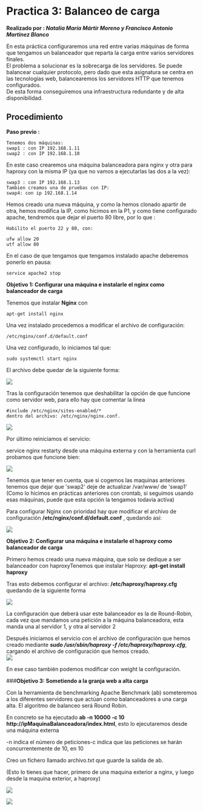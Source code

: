 
# Practica 3: Balanceo de carga  

**Realizado por : _Natalia María Mártir Moreno y Francisco Antonio Martinez Blanco_**  

En esta práctica configuraremos una red entre varias máquinas de forma que tengamos un balanceador que reparta la carga entre varios servidores finales.  
El problema a solucionar es la sobrecarga de los servidores. Se puede balancear cualquier protocolo, pero dado que esta asignatura se centra en las tecnologías web, balancearemos los servidores HTTP que tenemos configurados.  
De esta forma conseguiremos una infraestructura redundante y de alta disponibilidad.  




## Procedimiento  

**Paso previo :**  

	Tenemos dos máquinas:
	swap1 : con IP 192.168.1.11
	swap2 : con IP 192.168.1.10  

En este caso crearemos una máquina balanceadora para nginx y otra para haproxy con la misma IP (ya que no vamos a ejecutarlas las dos a la vez):

	swap3 : con IP 192.168.1.13
	Tambien creamos una de pruebas con IP:  
	swap4: con ip 192.168.1.14  

Hemos creado una nueva máquina, y como la hemos clonado apartir de otra, hemos modifica la IP, como hicimos en la P1, y como tiene configurado apache, tendremos que dejar el puerto 80 libre, por lo que :  

	Habilito el puerto 22 y 80, con:  

	ufw allow 20
	utf allow 80  

En el caso de que tengamos que tengamos instalado apache deberemos ponerlo en pausa:  

	service apache2 stop



**Objetivo 1: Configurar una máquina e instalarle el nginx como balanceador de carga**  

Tenemos que instalar **Nginx** con  

	apt-get install nginx  


Una vez instalado procedemos a modificar el archivo de configuración:  

	/etc/nginx/conf.d/default.conf

Una vez configurado, lo iniciamos tal que:  

	sudo systemctl start nginx  

El archivo debe quedar de la siguiente forma:  

![](https://github.com/fran_mb97/SWAP/blob/master/Practicas/P3/3.1.png)  

Tras la configuración tenemos que deshabilitar la opción de que funcione como servidor web, para ello hay que comentar la línea  

	#include /etc/nginx/sites-enabled/*  
	dentro del archivo: /etc/nginx/nginx.conf.  

![](https://github.com/fran_mb97/SWAP/blob/master/Practicas/P3/3.2.png)  

Por último reiniciamos el servicio:  

service nginx restarty desde una máquina externa y con la herramienta curl probamos que funcione bien:  

![](https://github.com/fran_mb97/SWAP/blob/master/Practicas/P3/3.3.png)  

Tenemos que tener en cuenta, que si cogemos las maquinas anteriores tenemos que dejar que 'swap2' deje de actualizar /var/www/ de 'swap1' (Como lo hicimos en prácticas anteriores con crontab, si seguimos usando esas máquinas, puede que esta opción la tengamos todavia activa)  

Para configurar Nginx con prioridad hay que modificar el archivo de configuración **/etc/nginx/conf.d/default.conf** , quedando así:  

![](https://github.com/fran_mb97/SWAP/blob/master/Practicas/P3/3.4.png)  

**Objetivo 2: Configurar una máquina e instalarle el haproxy como balanceador de carga**  

Primero hemos creado una nueva máquina, que solo se dedique a ser balanceador con haproxyTenemos que instalar Haproxy: **apt-get install haproxy**  

Tras esto debemos configurar el archivo: **/etc/haproxy/haproxy.cfg** quedando de la siguiente forma  

![](https://github.com/fran_mb97/SWAP/blob/master/Practicas/P3/3.5.png)  


La configuración que deberá usar este balanceador es la de Round-Robin, cada vez que mandamos una petición a la máquina balanceadora, esta manda una al servidor 1, y otra al servidor 2  

Después iniciamos el servicio con el archivo de configuración que hemos creado mediante **_sudo /usr/sbin/haproxy -f /etc/haproxy/haproxy.cfg_**, cargando el archivo de configuración que hemos creado.  
![](https://github.com/fran_mb97/SWAP/blob/master/Practicas/P3/3.6.png)  

En ese caso también podemos modificar con weight la configuración.  

###**Objetivo 3: Sometiendo a la granja web a alta carga**  

Con la herramienta de benchmarking Apache Benchmark (ab) someteremos a los diferentes servidores que actúan como balanceadores a una carga alta. El algoritmo de balanceo será Round Robin.  

En concreto se ha ejecutado **ab -n 10000 -c 10 http://ipMaquinaBalanceadora/index.html**, esto lo ejecutaremos desde una máquina externa  

-n indica el número de peticiones-c indica que las peticiones se harán concurrentemente de 10, en 10  

Creo un fichero llamado archivo.txt que guarde la salida de ab.  

(Esto lo tienes que hacer, primero de una maquina exterior a nginx, y luego desde la maquina exterior, a haproxy)  

![](https://github.com/fran_mb97/SWAP/blob/master/Practicas/P3/3.7.PNG)  


![](https://github.com/fran_mb97/SWAP/blob/master/Practicas/P3/3.8.png)
